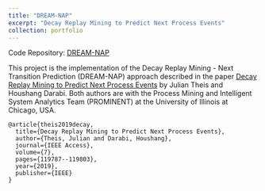 ```yaml
---
title: "DREAM-NAP"
excerpt: "Decay Replay Mining to Predict Next Process Events"
collection: portfolio
---
```


Code Repository: [DREAM-NAP](https://github.com/Julian-Theis/DREAM-NAP)

This project is the implementation of the Decay Replay Mining - Next Transition Prediction (DREAM-NAP) approach described in the paper [Decay Replay Mining to Predict Next Process Events](https://julian-theis.github.io/publication/dream-nap) by Julian Theis and Houshang Darabi. Both authors are with the Process Mining and Intelligent System Analytics Team (PROMINENT) at the University of Illinois at Chicago, USA.

```
@article{theis2019decay,
  title={Decay Replay Mining to Predict Next Process Events},
  author={Theis, Julian and Darabi, Houshang},
  journal={IEEE Access},
  volume={7},
  pages={119787--119803},
  year={2019},
  publisher={IEEE}
}
```
